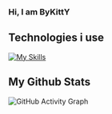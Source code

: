 <h3 width="100%"> Hi, I am ByKittY </h3>

<h2 width="100%"> Technologies i use </h2>

[![My Skills](https://skillicons.dev/icons?i=js,html,css,wasm,php,nodejs,blender,discord)](https://skillicons.dev)
<h2 width="100%"> My Github Stats </h2>

![GitHub Activity Graph](https://github-readme-activity-graph.vercel.app/graph?username=ByK1ttY&hide_border=true&bg_color=0d1117&color=ff6b81&line=ff4757&&point=59c9e8)
